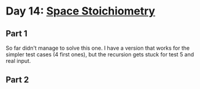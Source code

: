# Day 14: [Space Stoichiometry](https://adventofcode.com/2019/day/14)

## Part 1

So far didn't manage to solve this one. I have a version that works for the simpler test cases (4 first ones), but the recursion gets stuck for test 5 and real input.

## Part 2


